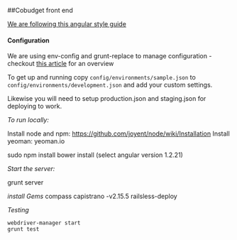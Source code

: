 ##Cobudget front end

[We are following this angular style guide](https://github.com/toddmotto/angularjs-styleguide)

#### Configuration

We are using env-config and grunt-replace to manage configuration - checkout [this article](http://newtriks.com/2013/11/29/environment-specific-configuration-in-angularjs-using-grunt/) for an overview

To get up and running copy `config/environments/sample.json` to `config/environments/development.json` and add your custom settings.

Likewise you will need to setup production.json and staging.json for deploying to work.

*To run locally:*

Install node and npm: https://github.com/joyent/node/wiki/Installation 
Install yeoman: yeoman.io

sudo npm install
bower install (select angular version 1.2.21)

*Start the server:*

grunt server

*install Gems*
compass
capistrano -v2.15.5
railsless-deploy

*Testing*

```
webdriver-manager start
grunt test
```
